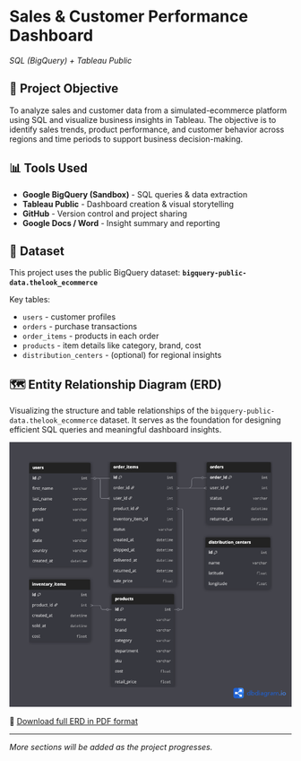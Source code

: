 # Sales & Customer Performance Dashboard
*SQL (BigQuery) + Tableau Public*

## 📌 Project Objective
To analyze sales and customer data from a simulated-ecommerce platform using SQL and visualize business insights in Tableau. The objective is to identify sales trends, product performance, and customer behavior across regions and time periods to support business decision-making.

## 📊 Tools Used
- **Google BigQuery (Sandbox)** - SQL queries & data extraction
- **Tableau Public** - Dashboard creation & visual storytelling
- **GitHub** - Version control and project sharing
- **Google Docs / Word** - Insight summary and reporting

## 🧠 Dataset
This project uses the public BigQuery dataset:
**`bigquery-public-data.thelook_ecommerce`**

Key tables:
- `users` - customer profiles
- `orders` - purchase transactions
- `order_items` - products in each order
- `products` - item details like category, brand, cost
- `distribution_centers` - (optional) for regional insights

## 🗺️ Entity Relationship Diagram (ERD)
Visualizing the structure and table relationships of the `bigquery-public-data.thelook_ecommerce` dataset. It serves as the foundation for designing efficient SQL queries and meaningful dashboard insights.

![ERD Overview](./screenshots/erd_thelook_ecommerce.png)

📎 [Download full ERD in PDF format](./screenshots/erd_thelook_ecommerce.pdf)

---

*More sections will be added as the project progresses.*
